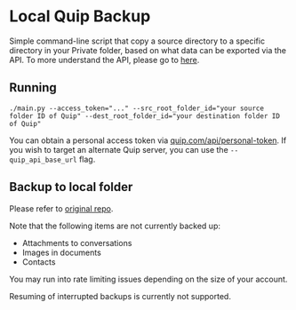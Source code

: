 # Local Quip Backup

Simple command-line script that copy a source directory to a specific directory in your Private folder, based on what data can be exported via the API. To more understand the API, please go to [here](https://quip.com/dev/automation/documentation).

## Running

```
./main.py --access_token="..." --src_root_folder_id="your source folder ID of Quip" --dest_root_folder_id="your destination folder ID of Quip"
```

You can obtain a personal access token via [quip.com/api/personal-token](https://quip.com/api/personal-token). If you wish to target an alternate Quip server, you can use the `--quip_api_base_url` flag.

## Backup to local folder

Please refer to [original repo](https://github.com/quip/quip-api/tree/master/samples/baqup).

Note that the following items are not currently backed up:

* Attachments to conversations
* Images in documents
* Contacts

You may run into rate limiting issues depending on the size of your account.

Resuming of interrupted backups is currently not supported.
